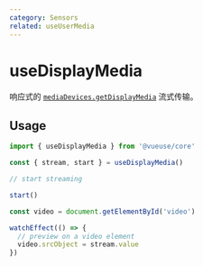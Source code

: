 ```yaml
---
category: Sensors
related: useUserMedia
---
```


# useDisplayMedia

响应式的 [`mediaDevices.getDisplayMedia`](https://developer.mozilla.org/en-US/docs/Web/API/MediaDevices/getDisplayMedia) 流式传输。

## Usage

```ts
import { useDisplayMedia } from '@vueuse/core'

const { stream, start } = useDisplayMedia()

// start streaming

start()
```

```ts
const video = document.getElementById('video')

watchEffect(() => {
  // preview on a video element
  video.srcObject = stream.value
})
```
